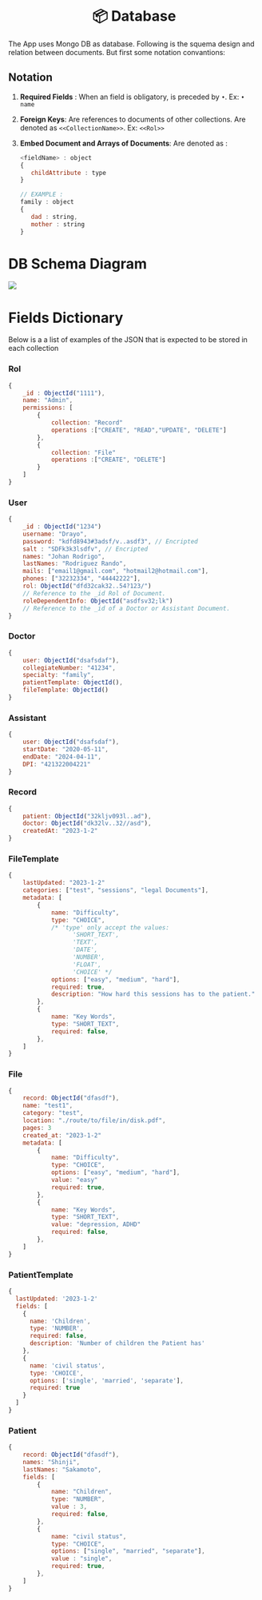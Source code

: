 <h1 align="center">📦 Database </h1>

The App uses Mongo DB as database. Following is the squema design and relation between documents. But first some notation convantions:

## Notation

1. **Required Fields** : When an field is obligatory, is preceded by `•`. Ex: `• name`

2. **Foreign Keys**: Are references to documents of other collections. Are denoted as `<<CollectionName>>`. Ex: `<<Rol>>`

3. **Embed Document and Arrays of Documents**: Are denoted as :

   ```javascript
   <fieldName> : object
   {
      childAttribute : type
   }

   // EXAMPLE :
   family : object
   {
      dad : string,
      mother : string
   }
   ```

# DB Schema Diagram

![](./DB_Diagram.png)

# Fields Dictionary

Below is a a list of examples of the JSON that is expected to be stored in each collection

### Rol

```javascript
{
    _id : ObjectId("1111"),
    name: "Admin",
    permissions: [
        {
            collection: "Record"
            operations :["CREATE", "READ","UPDATE", "DELETE"]
        },
        {
            collection: "File"
            operations :["CREATE", "DELETE"]
        }
    ]
}
```

### User

```javascript
{
    _id : ObjectId("1234")
    username: "Drayo",
    password: "kdfd8943#3adsf/v..asdf3", // Encripted
    salt : "SDFk3k3lsdfv", // Encripted
    names: "Johan Rodrigo",
    lastNames: "Rodriguez Rando",
    mails: ["email1@gmail.com", "hotmail2@hotmail.com"],
    phones: ["32232334", "44442222"],
    rol: ObjectId("dfd32cak32..54?123/")
    // Reference to the _id Rol of Document.
    roleDependentInfo: ObjectId("asdfsv32;lk")
    // Reference to the _id of a Doctor or Assistant Document.
}
```

### Doctor

```javascript
{
    user: ObjectId("dsafsdaf"),
    collegiateNumber: "41234",
    specialty: "family",
    patientTemplate: ObjectId(),
    fileTemplate: ObjectId()
}
```

### Assistant

```javascript
{
    user: ObjectId("dsafsdaf"),
    startDate: "2020-05-11",
    endDate: "2024-04-11",
    DPI: "421322004221"
}
```

### Record

```javascript
{
    patient: ObjectId("32kljv093l..ad"),
    doctor: ObjectId("dk32lv..32//asd"),
    createdAt: "2023-1-2"
}
```

### FileTemplate

```javascript
{
    lastUpdated: "2023-1-2"
    categories: ["test", "sessions", "legal Documents"],
    metadata: [
        {
            name: "Difficulty",
            type: "CHOICE",
            /* 'type' only accept the values:
                  'SHORT_TEXT',
                  'TEXT',
                  'DATE',
                  'NUMBER',
                  'FLOAT',
                  'CHOICE' */
            options: ["easy", "medium", "hard"],
            required: true,
            description: "How hard this sessions has to the patient."
        },
        {
            name: "Key Words",
            type: "SHORT_TEXT",
            required: false,
        },
    ]
}
```

### File

```javascript
{
    record: ObjectId("dfasdf"),
    name: "test1",
    category: "test",
    location: "./route/to/file/in/disk.pdf",
    pages: 3
    created_at: "2023-1-2"
    metadata: [
        {
            name: "Difficulty",
            type: "CHOICE",
            options: ["easy", "medium", "hard"],
            value: "easy"
            required: true,
        },
        {
            name: "Key Words",
            type: "SHORT_TEXT",
            value: "depression, ADHD"
            required: false,
        },
    ]
}
```

### PatientTemplate

```javascript
{
  lastUpdated: '2023-1-2'
  fields: [
    {
      name: 'Children',
      type: 'NUMBER',
      required: false,
      description: 'Number of children the Patient has'
    },
    {
      name: 'civil status',
      type: 'CHOICE',
      options: ['single', 'married', 'separate'],
      required: true
    }
  ]
}
```

### Patient

```javascript
{
    record: ObjectId("dfasdf"),
    names: "Shinji",
    lastNames: "Sakamoto",
    fields: [
        {
            name: "Children",
            type: "NUMBER",
            value : 3,
            required: false,
        },
        {
            name: "civil status",
            type: "CHOICE",
            options: ["single", "married", "separate"],
            value : "single",
            required: true,
        },
    ]
}
```
